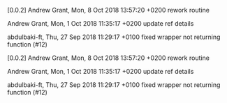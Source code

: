 [0.0.2]
Andrew Grant, Mon, 8 Oct 2018 13:57:20 +0200
    rework routine

Andrew Grant, Mon, 1 Oct 2018 11:35:17 +0200
    update ref details

abdulbaki-ft, Thu, 27 Sep 2018 11:29:17 +0100
    fixed wrapper not returning function (#12)

[0.0.2]
Andrew Grant, Mon, 8 Oct 2018 13:57:20 +0200
    rework routine

Andrew Grant, Mon, 1 Oct 2018 11:35:17 +0200
    update ref details

abdulbaki-ft, Thu, 27 Sep 2018 11:29:17 +0100
    fixed wrapper not returning function (#12)

